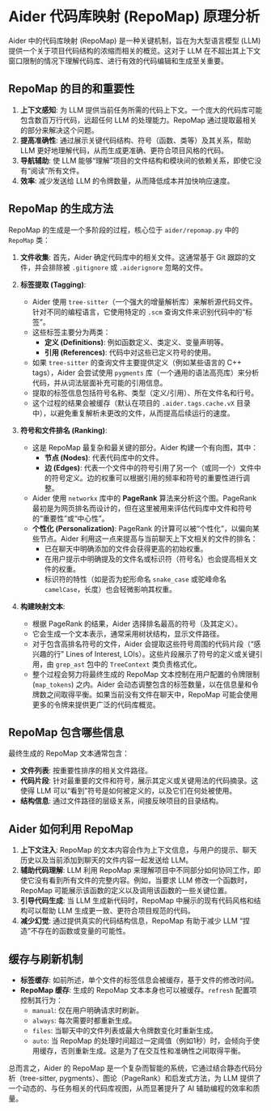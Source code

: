 # Aider 代码库映射 (RepoMap) 原理分析

Aider 中的代码库映射 (RepoMap) 是一种关键机制，旨在为大型语言模型 (LLM) 提供一个关于项目代码结构的浓缩而相关的概览。这对于 LLM 在不超出其上下文窗口限制的情况下理解代码库、进行有效的代码编辑和生成至关重要。

## RepoMap 的目的和重要性

1.  **上下文感知**: 为 LLM 提供当前任务所需的代码上下文。一个庞大的代码库可能包含数百万行代码，远超任何 LLM 的处理能力。RepoMap 通过提取最相关的部分来解决这个问题。
2.  **提高准确性**: 通过展示关键代码结构、符号（函数、类等）及其关系，帮助 LLM 更好地理解代码，从而生成更准确、更符合项目风格的代码。
3.  **导航辅助**: 使 LLM 能够“理解”项目的文件结构和模块间的依赖关系，即使它没有“阅读”所有文件。
4.  **效率**: 减少发送给 LLM 的令牌数量，从而降低成本并加快响应速度。

## RepoMap 的生成方法

RepoMap 的生成是一个多阶段的过程，核心位于 `aider/repomap.py` 中的 `RepoMap` 类：

1.  **文件收集**: 首先，Aider 确定代码库中的相关文件。这通常基于 Git 跟踪的文件，并会排除被 `.gitignore` 或 `.aiderignore` 忽略的文件。

2.  **标签提取 (Tagging)**:
    *   Aider 使用 `tree-sitter`（一个强大的增量解析库）来解析源代码文件。针对不同的编程语言，它使用特定的 `.scm` 查询文件来识别代码中的“标签”。
    *   这些标签主要分为两类：
        *   **定义 (Definitions)**: 例如函数定义、类定义、变量声明等。
        *   **引用 (References)**: 代码中对这些已定义符号的使用。
    *   如果 `tree-sitter` 的查询文件主要提供定义（例如某些语言的 C++ tags），Aider 会尝试使用 `pygments` 库（一个通用的语法高亮库）来分析代码，并从词法层面补充可能的引用信息。
    *   提取的标签信息包括符号名称、类型（定义/引用）、所在文件名和行号。
    *   这个过程的结果会被缓存（默认在项目的 `.aider.tags.cache.vX` 目录中），以避免重复解析未更改的文件，从而提高后续运行的速度。

3.  **符号和文件排名 (Ranking)**:
    *   这是 RepoMap 最复杂和最关键的部分。Aider 构建一个有向图，其中：
        *   **节点 (Nodes)**: 代表代码库中的文件。
        *   **边 (Edges)**: 代表一个文件中的符号引用了另一个（或同一个）文件中的符号定义。边的权重可以根据引用的频率和符号的重要性进行调整。
    *   Aider 使用 `networkx` 库中的 **PageRank** 算法来分析这个图。PageRank 最初是为网页排名而设计的，但在这里被用来评估代码库中文件和符号的“重要性”或“中心性”。
    *   **个性化 (Personalization)**: PageRank 的计算可以被“个性化”，以偏向某些节点。Aider 利用这一点来提高与当前聊天上下文相关的文件的排名：
        *   已在聊天中明确添加的文件会获得更高的初始权重。
        *   在用户提示中明确提及的文件名或标识符（符号名）也会提高相关文件的权重。
        *   标识符的特性（如是否为蛇形命名 `snake_case` 或驼峰命名 `camelCase`，长度）也会轻微影响其权重。

4.  **构建映射文本**:
    *   根据 PageRank 的结果，Aider 选择排名最高的符号（及其定义）。
    *   它会生成一个文本表示，通常采用树状结构，显示文件路径。
    *   对于包含高排名符号的文件，Aider 会提取这些符号周围的代码片段（“感兴趣的行” Lines of Interest, LOIs）。这些片段展示了符号的定义或关键引用，由 `grep_ast` 包中的 `TreeContext` 类负责格式化。
    *   整个过程会努力将最终生成的 RepoMap 文本控制在用户配置的令牌限制 (`map_tokens`) 之内。Aider 会动态调整包含的标签数量，以在信息量和令牌数之间取得平衡。如果当前没有文件在聊天中，RepoMap 可能会使用更多的令牌来提供更广泛的代码库概览。

## RepoMap 包含哪些信息

最终生成的 RepoMap 文本通常包含：

*   **文件列表**: 按重要性排序的相关文件路径。
*   **代码片段**: 针对最重要的文件和符号，展示其定义或关键用法的代码摘录。这使得 LLM 可以“看到”符号是如何被定义的，以及它们在何处被使用。
*   **结构信息**: 通过文件路径的层级关系，间接反映项目的目录结构。

## Aider 如何利用 RepoMap

1.  **上下文注入**: RepoMap 的文本内容会作为上下文信息，与用户的提示、聊天历史以及当前添加到聊天的文件内容一起发送给 LLM。
2.  **辅助代码理解**: LLM 利用 RepoMap 来理解项目中不同部分如何协同工作，即使它没有看到所有文件的完整内容。例如，当要求 LLM 修改一个函数时，RepoMap 可能展示该函数的定义以及调用该函数的一些关键位置。
3.  **引导代码生成**: 当 LLM 生成新代码时，RepoMap 中展示的现有代码风格和结构可以帮助 LLM 生成更一致、更符合项目规范的代码。
4.  **减少幻觉**: 通过提供真实的代码结构信息，RepoMap 有助于减少 LLM “捏造”不存在的函数或变量的可能性。

## 缓存与刷新机制

*   **标签缓存**: 如前所述，单个文件的标签信息会被缓存，基于文件的修改时间。
*   **RepoMap 缓存**: 生成的 RepoMap 文本本身也可以被缓存。`refresh` 配置项控制其行为：
    *   `manual`: 仅在用户明确请求时刷新。
    *   `always`: 每次需要时都重新生成。
    *   `files`: 当聊天中的文件列表或最大令牌数变化时重新生成。
    *   `auto`: 当 RepoMap 的处理时间超过一定阈值（例如1秒）时，会倾向于使用缓存，否则重新生成。这是为了在交互性和准确性之间取得平衡。

总而言之，Aider 的 RepoMap 是一个复杂而智能的系统，它通过结合静态代码分析（tree-sitter, pygments）、图论（PageRank）和启发式方法，为 LLM 提供了一个动态的、与任务相关的代码库视图，从而显著提升了 AI 辅助编程的效率和质量。
